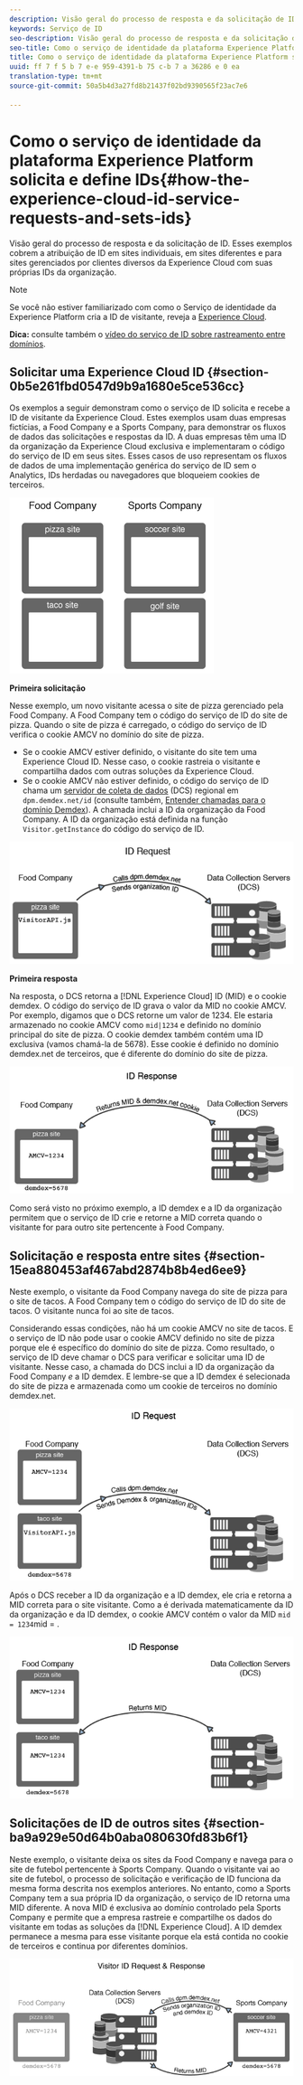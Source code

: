 ```yaml
---
description: Visão geral do processo de resposta e da solicitação de ID. Esses exemplos cobrem a atribuição de ID em sites individuais, em sites diferentes e para sites gerenciados por clientes diversos da Experience Cloud com suas próprias IDs da organização.
keywords: Serviço de ID
seo-description: Visão geral do processo de resposta e da solicitação de ID. Esses exemplos cobrem a atribuição de ID em sites individuais, em sites diferentes e para sites gerenciados por clientes diversos da Experience Cloud com suas próprias IDs da organização.
seo-title: Como o serviço de identidade da plataforma Experience Platform solicita e define IDs
title: Como o serviço de identidade da plataforma Experience Platform solicita e define IDs
uuid: ff 7 f 5 b 7 e-e 959-4391-b 75 c-b 7 a 36286 e 0 ea
translation-type: tm+mt
source-git-commit: 50a5b4d3a27fd8b21437f02bd9390565f23ac7e6

---
```



# Como o serviço de identidade da plataforma Experience Platform solicita e define IDs{#how-the-experience-cloud-id-service-requests-and-sets-ids}

Visão geral do processo de resposta e da solicitação de ID. Esses exemplos cobrem a atribuição de ID em sites individuais, em sites diferentes e para sites gerenciados por clientes diversos da Experience Cloud com suas próprias IDs da organização.

>[!NOTE]
>
>Se você não estiver familiarizado com como o Serviço de identidade da Experience Platform cria a ID de visitante, reveja a [Experience Cloud](../introduction/cookies.md).

**Dica:** consulte também o [vídeo do serviço de ID sobre rastreamento entre domínios](https://helpx.adobe.com/marketing-cloud-core/kb/MCID/CrossDomain.html).

## Solicitar uma Experience Cloud ID {#section-0b5e261fbd0547d9b9a1680e5ce536cc}

Os exemplos a seguir demonstram como o serviço de ID solicita e recebe a ID de visitante da Experience Cloud. Estes exemplos usam duas empresas fictícias, a Food Company e a Sports Company, para demonstrar os fluxos de dados das solicitações e respostas da ID. A duas empresas têm uma ID da organização da Experience Cloud exclusiva e implementaram o código do serviço de ID em seus sites. Esses casos de uso representam os fluxos de dados de uma implementação genérica do serviço de ID sem o Analytics, IDs herdadas ou navegadores que bloqueiem cookies de terceiros.

![](assets/sample_sites.png)

**Primeira solicitação**

Nesse exemplo, um novo visitante acessa o site de pizza gerenciado pela Food Company. A Food Company tem o código do serviço de ID do site de pizza. Quando o site de pizza é carregado, o código do serviço de ID verifica o cookie AMCV no domínio do site de pizza.

* Se o cookie AMCV estiver definido, o visitante do site tem uma Experience Cloud ID. Nesse caso, o cookie rastreia o visitante e compartilha dados com outras soluções da Experience Cloud.
* Se o cookie AMCV não estiver definido, o código do serviço de ID chama um [servidor de coleta de dados](https://marketing.adobe.com/resources/help/en_US/aam/?f=c_compcollect.html) (DCS) regional em `dpm.demdex.net/id` (consulte também, [Entender chamadas para o domínio Demdex](https://marketing.adobe.com/resources/help/en_US/aam/demdex-calls.html)). A chamada inclui a ID da organização da Food Company. A ID da organização está definida na função `Visitor.getInstance` do código do serviço de ID.

![](assets/request1.png)

**Primeira resposta**

Na resposta, o DCS retorna a [!DNL Experience Cloud] ID (MID) e o cookie demdex. O código do serviço de ID grava o valor da MID no cookie AMCV. Por exemplo, digamos que o DCS retorne um valor de 1234. Ele estaria armazenado no cookie AMCV como `mid|1234` e definido no domínio principal do site de pizza. O cookie demdex também contém uma ID exclusiva (vamos chamá-la de 5678). Esse cookie é definido no domínio demdex.net de terceiros, que é diferente do domínio do site de pizza.

![](assets/response1.png)

Como será visto no próximo exemplo, a ID demdex e a ID da organização permitem que o serviço de ID crie e retorne a MID correta quando o visitante for para outro site pertencente à Food Company.

## Solicitação e resposta entre sites {#section-15ea880453af467abd2874b8b4ed6ee9}

Neste exemplo, o visitante da Food Company navega do site de pizza para o site de tacos. A Food Company tem o código do serviço de ID do site de tacos. O visitante nunca foi ao site de tacos.

Considerando essas condições, não há um cookie AMCV no site de tacos. E o serviço de ID não pode usar o cookie AMCV definido no site de pizza porque ele é específico do domínio do site de pizza. Como resultado, o serviço de ID deve chamar o DCS para verificar e solicitar uma ID de visitante. Nesse caso, a chamada do DCS inclui a ID da organização da Food Company *e* a ID demdex. E lembre-se que a ID demdex é selecionada do site de pizza e armazenada como um cookie de terceiros no domínio demdex.net.

![](assets/request2.png)

Após o DCS receber a ID da organização e a ID demdex, ele cria e retorna a MID correta para o site visitante. Como a é derivada matematicamente da ID da organização e da ID demdex, o cookie AMCV contém o valor da MID `mid = 1234`mid = .

![](assets/response2.png)

## Solicitações de ID de outros sites {#section-ba9a929e50d64b0aba080630fd83b6f1}

Neste exemplo, o visitante deixa os sites da Food Company e navega para o site de futebol pertencente à Sports Company. Quando o visitante vai ao site de futebol, o processo de solicitação e verificação de ID funciona da mesma forma descrita nos exemplos anteriores. No entanto, como a Sports Company tem a sua própria ID da organização, o serviço de ID retorna uma MID diferente. A nova MID é exclusiva ao domínio controlado pela Sports Company e permite que a empresa rastreie e compartilhe os dados do visitante em todas as soluções da [!DNL Experience Cloud]. A ID demdex permanece a mesma para esse visitante porque ela está contida no cookie de terceiros e continua por diferentes domínios.

![](assets/req_resp.png)

